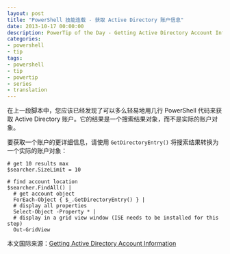 ```yaml
---
layout: post
title: "PowerShell 技能连载 - 获取 Active Directory 账户信息"
date: 2013-10-17 00:00:00
description: PowerTip of the Day - Getting Active Directory Account Information
categories:
- powershell
- tip
tags:
- powershell
- tip
- powertip
- series
- translation
---
```

在上一段脚本中，您应该已经发现了可以多么轻易地用几行 PowerShell 代码来获取 Active Directory 账户。它的结果是一个搜索结果对象，而不是实际的账户对象。

要获取一个账户的更详细信息，请使用 `GetDirectoryEntry()` 将搜索结果转换为一个实际的账户对象：

	# get 10 results max
	$searcher.SizeLimit = 10
	
	# find account location
	$searcher.FindAll() | 
	  # get account object
	  ForEach-Object { $_.GetDirectoryEntry() } |
	  # display all properties
	  Select-Object -Property * |
	  # display in a grid view window (ISE needs to be installed for this step)
	  Out-GridView

<!--more-->

本文国际来源：[Getting Active Directory Account Information](http://community.idera.com/powershell/powertips/b/tips/posts/getting-active-directory-account-information)
